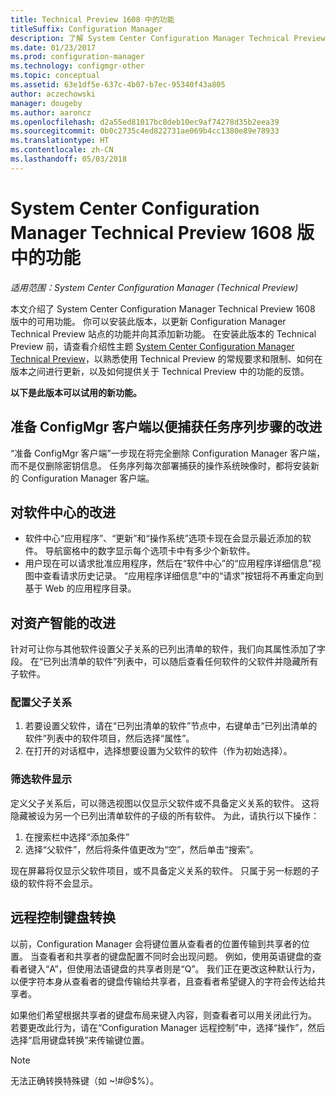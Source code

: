 ```yaml
---
title: Technical Preview 1608 中的功能
titleSuffix: Configuration Manager
description: 了解 System Center Configuration Manager Technical Preview 1608 版中的可用功能。
ms.date: 01/23/2017
ms.prod: configuration-manager
ms.technology: configmgr-other
ms.topic: conceptual
ms.assetid: 63e1df5e-637c-4b07-b7ec-95340f43a805
author: aczechowski
manager: dougeby
ms.author: aaroncz
ms.openlocfilehash: d2a55ed81017bc8deb10ec9af74278d35b2eea39
ms.sourcegitcommit: 0b0c2735c4ed822731ae069b4cc1380e89e78933
ms.translationtype: HT
ms.contentlocale: zh-CN
ms.lasthandoff: 05/03/2018
---
```

# <a name="capabilities-in-technical-preview-1608-for-system-center-configuration-manager"></a>System Center Configuration Manager Technical Preview 1608 版中的功能

*适用范围：System Center Configuration Manager (Technical Preview)*

本文介绍了 System Center Configuration Manager Technical Preview 1608 版中的可用功能。 你可以安装此版本，以更新 Configuration Manager Technical Preview 站点的功能并向其添加新功能。      在安装此版本的 Technical Preview 前，请查看介绍性主题 [System Center Configuration Manager Technical Preview](../../core/get-started/technical-preview.md)，以熟悉使用 Technical Preview 的常规要求和限制、如何在版本之间进行更新，以及如何提供关于 Technical Preview 中的功能的反馈。    


**以下是此版本可以试用的新功能。**  




##  <a name="improvements-to-the-prepare-configmgr-client-for-capture-task-sequence-step"></a>准备 ConfigMgr 客户端以便捕获任务序列步骤的改进  
“准备 ConfigMgr 客户端”一步现在将完全删除 Configuration Manager 客户端，而不是仅删除密钥信息。 任务序列每次部署捕获的操作系统映像时，都将安装新的 Configuration Manager 客户端。  


## <a name="improvements-to-software-center"></a>对软件中心的改进
* 软件中心“应用程序”、“更新”和“操作系统”选项卡现在会显示最近添加的软件。 导航窗格中的数字显示每个选项卡中有多少个新软件。
* 用户现在可以请求批准应用程序，然后在“软件中心”的“应用程序详细信息”视图中查看请求历史记录。 “应用程序详细信息”中的“请求”按钮将不再重定向到基于 Web 的应用程序目录。

## <a name="improvements-to-asset-intelligence"></a>对资产智能的改进
针对可让你与其他软件设置父子关系的已列出清单的软件，我们向其属性添加了字段。 在“已列出清单的软件”列表中，可以随后查看任何软件的父软件并隐藏所有子软件。

### <a name="configure-a-parent-to-child-relationship"></a>配置父子关系
  1. 若要设置父软件，请在“已列出清单的软件”节点中，右键单击“已列出清单的软件”列表中的软件项目，然后选择“属性”。
  2. 在打开的对话框中，选择想要设置为父软件的软件（作为初始选择）。

### <a name="filter-the-software-display"></a>筛选软件显示
定义父子关系后，可以筛选视图以仅显示父软件或不具备定义关系的软件。 这将隐藏被设为另一个已列出清单软件的子级的所有软件。 为此，请执行以下操作：
   1.   在搜索栏中选择“添加条件”
   2. 选择“父软件”，然后将条件值更改为“空”，然后单击“搜索”。

现在屏幕将仅显示父软件项目，或不具备定义关系的软件。 只属于另一标题的子级的软件将不会显示。

## <a name="remote-control-keyboard-translation"></a>远程控制键盘转换
以前，Configuration Manager 会将键位置从查看者的位置传输到共享者的位置。 当查看者和共享者的键盘配置不同时会出现问题。 例如，使用英语键盘的查看者键入“A”，但使用法语键盘的共享者则是“Q”。 我们正在更改这种默认行为，以便字符本身从查看者的键盘传输给共享者，且查看者希望键入的字符会传达给共享者。

如果他们希望根据共享者的键盘布局来键入内容，则查看者可以用关闭此行为。 若要更改此行为，请在“Configuration Manager 远程控制”中，选择“操作”，然后选择“启用键盘转换”来传输键位置。

> [!NOTE]
>
> 无法正确转换特殊键（如 ~!#@$%）。
